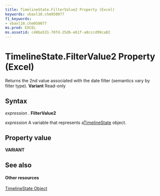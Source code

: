 ```yaml
---
title: TimelineState.FilterValue2 Property (Excel)
keywords: vbaxl10.chm950077
f1_keywords:
- vbaxl10.chm950077
ms.prod: EXCEL
ms.assetid: c48ba531-70fd-25db-e61f-a8cccd99ca82
---
```



# TimelineState.FilterValue2 Property (Excel)

Returns the 2nd value associated with the date filter (semantics vary by filter type).  **Variant** Read-only


## Syntax

 _expression_ . **FilterValue2**

 _expression_ A variable that represents a[TimelineState](timelinestate-object-excel.md) object.


## Property value

 **VARIANT**


## See also


#### Other resources



[TimelineState Object](timelinestate-object-excel.md)

